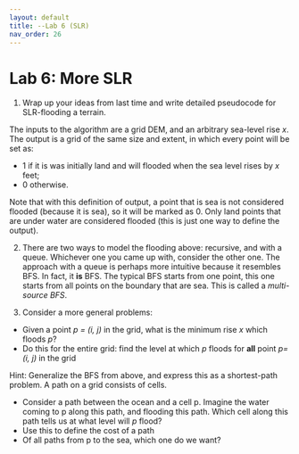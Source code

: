```yaml
---
layout: default 
title: --Lab 6 (SLR)
nav_order: 26
---
```


# Lab 6: More SLR 


1. Wrap up your ideas from last time and write detailed pseudocode for SLR-flooding a terrain. 

The inputs to the algorithm are a grid DEM, and an arbitrary sea-level rise _x_.  The output is a grid of the same size and extent,  in which every point will be set as: 
* 1 if it is was initially land and will flooded  when the sea level rises by _x_ feet;
* 0 otherwise. 

Note that with this definition of output, a point that is sea is not considered flooded (because it is sea), so it will be marked as 0. Only land points that are under water are considered flooded (this is just one way to define the output). 

2. There are two ways to model the flooding above: recursive, and with a queue. Whichever one you came up with, consider the other one.  The approach with a queue is perhaps more intuitive because it resembles BFS. In fact, it __is__ BFS. The typical BFS starts from one point, this one starts from all points on the boundary that are sea. This is called a _multi-source BFS_.

3. Consider a more general problems:
 
 * Given a point _p = (i, j)_ in the grid, what is the minimum rise _x_ which floods _p_?
 * Do this for the entire grid:   find the level at which _p_ floods for __all__  point _p=(i, j)_ in the grid

Hint: Generalize the BFS from above, and express this as a shortest-path problem. A path on a grid consists of cells. 
   * Consider a path between the ocean and a cell p. Imagine the water coming to p along this path, and flooding this path. Which cell along this path tells us  at what level will _p_  flood?
   * Use this to define the cost of a path
   * Of all paths from p to the sea, which one do we want?  
